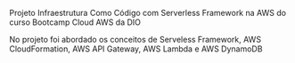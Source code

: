Projeto Infraestrutura Como Código com Serverless Framework na AWS do curso Bootcamp Cloud AWS da DIO

No projeto foi abordado os conceitos de Serveless Framework, AWS CloudFormation, AWS API Gateway, AWS Lambda e AWS DynamoDB
